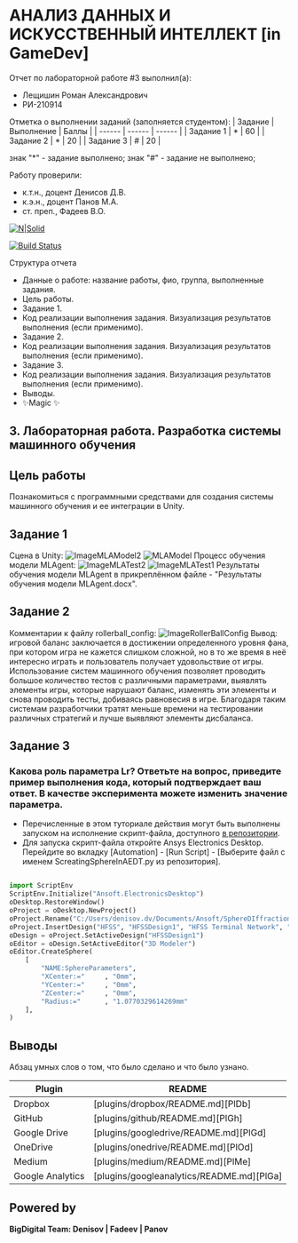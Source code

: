 # АНАЛИЗ ДАННЫХ И ИСКУССТВЕННЫЙ ИНТЕЛЛЕКТ [in GameDev]
Отчет по лабораторной работе #3 выполнил(а):
- Лещишин Роман Александрович
- РИ-210914

Отметка о выполнении заданий (заполняется студентом):
| Задание | Выполнение | Баллы |
| ------ | ------ | ------ |
| Задание 1 | * | 60 |
| Задание 2 | * | 20 |
| Задание 3 | # | 20 |

знак "*" - задание выполнено; знак "#" - задание не выполнено;

Работу проверили:
- к.т.н., доцент Денисов Д.В.
- к.э.н., доцент Панов М.А.
- ст. преп., Фадеев В.О.

[![N|Solid](https://cldup.com/dTxpPi9lDf.thumb.png)](https://nodesource.com/products/nsolid)

[![Build Status](https://travis-ci.org/joemccann/dillinger.svg?branch=master)](https://travis-ci.org/joemccann/dillinger)

Структура отчета

- Данные о работе: название работы, фио, группа, выполненные задания.
- Цель работы.
- Задание 1.
- Код реализации выполнения задания. Визуализация результатов выполнения (если применимо).
- Задание 2.
- Код реализации выполнения задания. Визуализация результатов выполнения (если применимо).
- Задание 3.
- Код реализации выполнения задания. Визуализация результатов выполнения (если применимо).
- Выводы.
- ✨Magic ✨

## 3. Лабораторная работа. Разработка системы машинного обучения
## Цель работы
Познакомиться с программными средствами для создания системы машинного обучения и ее интеграции в Unity.

## Задание 1
Сцена в Unity:
![ImageMLAModel2](https://user-images.githubusercontent.com/114608473/206839511-a9903740-e208-4b31-8e37-e48a51a770ce.jpg)
![MLAModel](https://user-images.githubusercontent.com/114608473/206839518-589a142c-f926-460a-b229-e2ffbd987f3a.jpg)
Процесс обучения модели MLAgent:
![ImageMLATest2](https://user-images.githubusercontent.com/114608473/206839525-a0ef91ef-20e8-45ce-bb8c-8d2aa102c118.jpg)
![ImageMLATest1](https://user-images.githubusercontent.com/114608473/206839532-de8df685-5fc8-487d-a065-d2c27b6d90b1.jpg)
Результаты обучения модели MLAgent в прикреплённом файле - "Результаты обучения модели MLAgent.docx".
## Задание 2
Комментарии к файлу rollerball_config:
![ImageRollerBallConfig](https://user-images.githubusercontent.com/114608473/206841484-71d4f133-b81b-450c-8f5b-32e708ced661.jpg)
Вывод: игровой баланс заключается в достижении определенного уровня фана, при котором игра не кажется слишком сложной, но в то же время в неё интересно играть и пользователь получает удовольствие от игры. Использование систем машинного обучения позволяет проводить большое количество тестов с различными параметрами, выявлять элементы игры, которые нарушают баланс, изменять эти элементы и снова проводить тесты, добиваясь равновесия в игре. Благодаря таким системам разработчики тратят меньше времени на тестировании различных стратегий и лучше выявляют элементы дисбаланса.
## Задание 3
### Какова роль параметра Lr? Ответьте на вопрос, приведите пример выполнения кода, который подтверждает ваш ответ. В качестве эксперимента можете изменить значение параметра.

- Перечисленные в этом туториале действия могут быть выполнены запуском на исполнение скрипт-файла, доступного [в репозитории](https://github.com/Den1sovDm1triy/hfss-scripting/blob/main/ScreatingSphereInAEDT.py).
- Для запуска скрипт-файла откройте Ansys Electronics Desktop. Перейдите во вкладку [Automation] - [Run Script] - [Выберите файл с именем ScreatingSphereInAEDT.py из репозитория].

```py

import ScriptEnv
ScriptEnv.Initialize("Ansoft.ElectronicsDesktop")
oDesktop.RestoreWindow()
oProject = oDesktop.NewProject()
oProject.Rename("C:/Users/denisov.dv/Documents/Ansoft/SphereDIffraction.aedt", True)
oProject.InsertDesign("HFSS", "HFSSDesign1", "HFSS Terminal Network", "")
oDesign = oProject.SetActiveDesign("HFSSDesign1")
oEditor = oDesign.SetActiveEditor("3D Modeler")
oEditor.CreateSphere(
	[
		"NAME:SphereParameters",
		"XCenter:="		, "0mm",
		"YCenter:="		, "0mm",
		"ZCenter:="		, "0mm",
		"Radius:="		, "1.0770329614269mm"
	], 
)

```

## Выводы

Абзац умных слов о том, что было сделано и что было узнано.

| Plugin | README |
| ------ | ------ |
| Dropbox | [plugins/dropbox/README.md][PlDb] |
| GitHub | [plugins/github/README.md][PlGh] |
| Google Drive | [plugins/googledrive/README.md][PlGd] |
| OneDrive | [plugins/onedrive/README.md][PlOd] |
| Medium | [plugins/medium/README.md][PlMe] |
| Google Analytics | [plugins/googleanalytics/README.md][PlGa] |

## Powered by

**BigDigital Team: Denisov | Fadeev | Panov**

